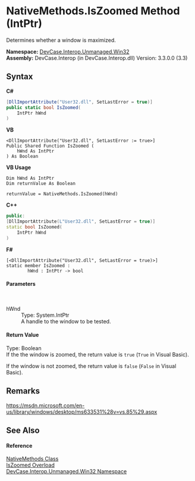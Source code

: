 # NativeMethods.IsZoomed Method (IntPtr)
 

Determines whether a window is maximized.

**Namespace:**&nbsp;<a href="N_DevCase_Interop_Unmanaged_Win32">DevCase.Interop.Unmanaged.Win32</a><br />**Assembly:**&nbsp;DevCase.Interop (in DevCase.Interop.dll) Version: 3.3.0.0 (3.3)

## Syntax

**C#**<br />
``` C#
[DllImportAttribute("User32.dll", SetLastError = true)]
public static bool IsZoomed(
	IntPtr hWnd
)
```

**VB**<br />
``` VB
<DllImportAttribute("User32.dll", SetLastError := true>]
Public Shared Function IsZoomed ( 
	hWnd As IntPtr
) As Boolean
```

**VB Usage**<br />
``` VB Usage
Dim hWnd As IntPtr
Dim returnValue As Boolean

returnValue = NativeMethods.IsZoomed(hWnd)
```

**C++**<br />
``` C++
public:
[DllImportAttribute(L"User32.dll", SetLastError = true)]
static bool IsZoomed(
	IntPtr hWnd
)
```

**F#**<br />
``` F#
[<DllImportAttribute("User32.dll", SetLastError = true)>]
static member IsZoomed : 
        hWnd : IntPtr -> bool 

```


#### Parameters
&nbsp;<dl><dt>hWnd</dt><dd>Type: System.IntPtr<br />A handle to the window to be tested.</dd></dl>

#### Return Value
Type: Boolean<br />If the the window is zoomed, the return value is `true` (`True` in Visual Basic). 

 If the window is not zoomed, the return value is `false` (`False` in Visual Basic).

## Remarks
<a href="https://msdn.microsoft.com/en-us/library/windows/desktop/ms633531%28v=vs.85%29.aspx" target="_blank">https://msdn.microsoft.com/en-us/library/windows/desktop/ms633531%28v=vs.85%29.aspx</a>

## See Also


#### Reference
<a href="T_DevCase_Interop_Unmanaged_Win32_NativeMethods">NativeMethods Class</a><br /><a href="Overload_DevCase_Interop_Unmanaged_Win32_NativeMethods_IsZoomed">IsZoomed Overload</a><br /><a href="N_DevCase_Interop_Unmanaged_Win32">DevCase.Interop.Unmanaged.Win32 Namespace</a><br />